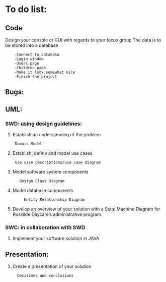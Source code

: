 # To do list:

## Code 

Design your console or GUI with regards to your focus group
The data is to be stored into a database

        -Connect to database
        -Login window
        -Users page
        -Children page
        -Make it look somewhat nice
        -Finish the project


## Bugs:




## UML: 

### SWD: using design guidelines:

1. Establish an understanding of the problem
        
        Domain Model
        
2. Establish, define and model use cases
    
        Use case descriptions/use case diagram

3. Model software system components
    
          Design Class Diagram

4. Model database components
    
            Entity Relationship Diagram

5. Develop an overview of your solution with a State Machine Diagram for Roskilde Daycare’s administrative program.  


### SWC: in collaboration with SWD

1. Implement your software solution in JAVA
  

## Presentation:

1. Create a presentation of your solution

         Decisions and conclusions
 
